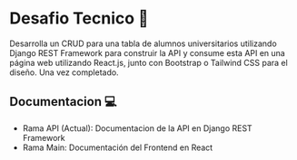 # Desafio Tecnico 🚀
Desarrolla un CRUD para una tabla de alumnos universitarios utilizando Django REST Framework para construir la API y consume esta API en una página web utilizando React.js, junto con Bootstrap o Tailwind CSS para el diseño. Una vez completado.

## Documentacion 💻

- Rama API (Actual): Documentacion de la API en Django REST Framework
- Rama Main: Documentación del Frontend en React

